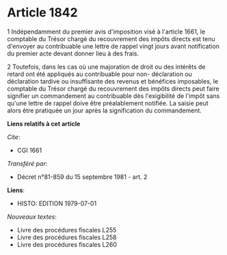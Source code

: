 # Article 1842

1 Indépendamment du premier avis d'imposition visé à l'article 1661, le comptable du Trésor chargé du recouvrement des impôts
directs est tenu d'envoyer au contribuable une lettre de rappel vingt jours avant notification du premier acte devant donner
lieu à des frais.

2 Toutefois, dans les cas où une majoration de droit ou des intérêts de retard ont été appliqués au contribuable pour non-
déclaration ou déclaration tardive ou insuffisante des revenus et bénéfices imposables, le comptable du Trésor chargé du
recouvrement des impôts directs peut faire signifier un commandement au contribuable dès l'exigibilité de l'impôt sans qu'une
lettre de rappel doive être préalablement notifiée. La saisie peut alors être pratiquée un jour après la signification du
commandement.

**Liens relatifs à cet article**

_Cite_:

  - CGI 1661

_Transféré par_:

  - Décret n°81-859 du 15 septembre 1981 - art. 2

**Liens**:

  - HISTO: EDITION 1979-07-01

_Nouveaux textes_:

  - Livre des procédures fiscales L255
  - Livre des procédures fiscales L258
  - Livre des procédures fiscales L260

